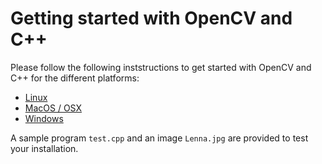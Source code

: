 # Getting started with OpenCV and C++

Please follow the following inststructions to get started with OpenCV and C++
for the different platforms:

- [Linux]('install-linux.md')
- [MacOS / OSX]('install-mac.md')
- [Windows]('install-windows.md')

A sample program `test.cpp` and an image `Lenna.jpg` are provided to test your installation.